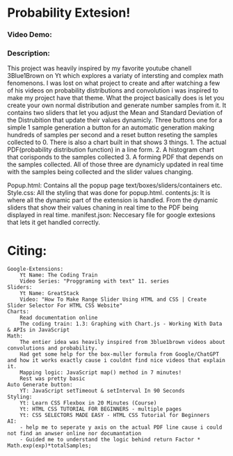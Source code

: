 # Probability Extesion!

### Video Demo: <URL Here>

### Description:

This project was heavily inspired by my favorite youtube chanell 3Blue1Brown on Yt which explores a variaty of intersting and complex math fenomenons.
I was lost on what project to create and after watching a few of his videos on probability distributions and convolution i was inspired to make my project have that theme.
What the project basically does is let you create your own normal distribution and generate number samples from it.
It contains two sliders that let you adjust the Mean and Standard Deviation of the Distrubition that update their values dynamicly.
Three buttons one for a simple 1 sample generation a button for an automatic generation making hundreds of samples per second and a reset button reseting the samples collected to 0.
There is also a chart built in that shows 3 things. 1. The actual PDF(probability distribution function) in a line form. 2. A histogram chart that corisponds to the samples collected 3. A forming PDF that depends on the samples collected.
All of those three are dynamicly updated in real time with the samples being collected and the slider values changing.

Popup.html: Contains all the popup page text/boxes/sliders/containers etc.
Style.css: All the styling that was done for popup.html.
contents.js: It is where all the dynamic part of the extension is handled. From the dynamic sliders that show their values chaning in real time to the PDF being displayed in real time.
manifest.json: Neccesary file for google extesions that lets it get handled correctly.

# Citing:

    Google-Extensions:
        Yt Name: The Coding Train
        Video Series: "Proggraming with text" 11. series
    Sliders:
        Yt Name: GreatStack
        Video: "How To Make Range Slider Using HTML and CSS | Create Slider Selector For HTML CSS Website"
    Charts:
        Read documentation online
        The coding train: 1.3: Graphing with Chart.js - Working With Data & APIs in JavaScript
    Math:
        The entier idea was heavily inspired from 3blue1brown videos about convolutions and probability.
        Had get some help for the box-muller formula from Google/ChatGPT and how it works exactly cause i couldnt find nice videos that explain it.
        Mapping logic: JavaScript map() method in 7 minutes!
        Rest was pretty basic
    Auto Generate button:
        YT: JavaScript setTimeout & setInterval In 90 Seconds
    Styling:
        Yt: Learn CSS Flexbox in 20 Minutes (Course)
        Yt: HTML CSS TUTORIAL FOR BEGINNERS - multiple pages
        Yt: CSS SELECTORS MADE EASY - HTML CSS Tutorial for Beginners
    AI:
        - help me to seperate y axis on the actual PDF line cause i could not find an anwser online nor documantation
        - Guided me to understand the logic behind return Factor * Math.exp(exp)*totalSamples;
